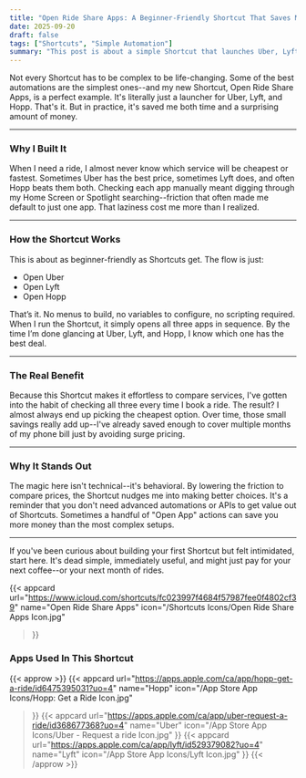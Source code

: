 ```yaml
---
title: "Open Ride Share Apps: A Beginner-Friendly Shortcut That Saves Me Money"
date: 2025-09-20
draft: false
tags: ["Shortcuts", "Simple Automation"]
summary: "This post is about a simple Shortcut that launches Uber, Lyft, and Hopp, making it easy to compare prices and save money on rides."
---
```


Not every Shortcut has to be complex to be life-changing. Some of the best automations are the simplest ones--and my new Shortcut, Open Ride Share Apps, is a perfect example. It's literally just a launcher for Uber, Lyft, and Hopp. That's it. But in practice, it's saved me both time and a surprising amount of money.

----

### Why I Built It

When I need a ride, I almost never know which service will be cheapest or fastest. Sometimes Uber has the best price, sometimes Lyft does, and often Hopp beats them both. Checking each app manually meant digging through my Home Screen or Spotlight searching--friction that often made me default to just one app. That laziness cost me more than I realized.

----

### How the Shortcut Works

This is about as beginner-friendly as Shortcuts get. The flow is just:

- Open Uber
- Open Lyft
- Open Hopp

That’s it. No menus to build, no variables to configure, no scripting required. When I run the Shortcut, it simply opens all three apps in sequence. By the time I’m done glancing at Uber, Lyft, and Hopp, I know which one has the best deal.

----

### The Real Benefit

Because this Shortcut makes it effortless to compare services, I've gotten into the habit of checking all three every time I book a ride. The result? I almost always end up picking the cheapest option. Over time, those small savings really add up--I've already saved enough to cover multiple months of my phone bill just by avoiding surge pricing.

-----

### Why It Stands Out

The magic here isn't technical--it's behavioral. By lowering the friction to compare prices, the Shortcut nudges me into making better choices. It's a reminder that you don't need advanced automations or APIs to get value out of Shortcuts. Sometimes a handful of "Open App" actions can save you more money than the most complex setups.

----

If you've been curious about building your first Shortcut but felt intimidated, start here. It's dead simple, immediately useful, and might just pay for your next coffee--or your next month of rides.

{{< appcard 
    url="https://www.icloud.com/shortcuts/fc023997f4684f57987fee0f4802cf39" 
    name="Open Ride Share Apps" 
    icon="/Shortcuts Icons/Open Ride Share Apps Icon.jpg" 
>}}

### Apps Used In This Shortcut

{{< approw >}}
{{< appcard 
    url="https://apps.apple.com/ca/app/hopp-get-a-ride/id6475395031?uo=4" 
    name="Hopp" 
    icon="/App Store App Icons/Hopp: Get a Ride Icon.jpg" 
>}}
{{< appcard 
    url="https://apps.apple.com/ca/app/uber-request-a-ride/id368677368?uo=4" 
    name="Uber" 
    icon="/App Store App Icons/Uber - Request a ride Icon.jpg" 
>}}
{{< appcard 
    url="https://apps.apple.com/ca/app/lyft/id529379082?uo=4" 
    name="Lyft" 
    icon="/App Store App Icons/Lyft Icon.jpg" 
>}}
{{< /approw >}}
